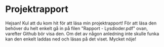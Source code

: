 # Projektrapport
Hejsan! Kul att du kom hit för att läsa min projektrapport! För att läsa den behöver du helt enkelt gå in på filen "Rapport - Lysdioder.pdf" ovan, varefter Github bör visa den.
Om det av någon anledning inte skulle funka kan den enkelt laddas ned och läsas på det viset.
Mycket nöje!
